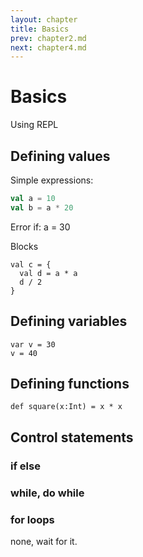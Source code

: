 ```yaml
---
layout: chapter
title: Basics
prev: chapter2.md
next: chapter4.md
---
```


# Basics

Using REPL

## Defining values

Simple expressions:
``` scala
val a = 10
val b = a * 20
```

Error if:
a = 30

Blocks
```
val c = {
  val d = a * a
  d / 2
}
```

## Defining variables

```
var v = 30
v = 40
```

## Defining functions

```
def square(x:Int) = x * x
```

## Control statements

### if else

### while, do while

### for loops
none, wait for it.

